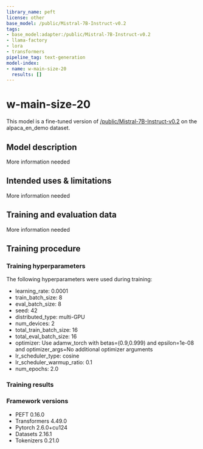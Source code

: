 ```yaml
---
library_name: peft
license: other
base_model: /public/Mistral-7B-Instruct-v0.2
tags:
- base_model:adapter:/public/Mistral-7B-Instruct-v0.2
- llama-factory
- lora
- transformers
pipeline_tag: text-generation
model-index:
- name: w-main-size-20
  results: []
---
```


<!-- This model card has been generated automatically according to the information the Trainer had access to. You
should probably proofread and complete it, then remove this comment. -->

# w-main-size-20

This model is a fine-tuned version of [/public/Mistral-7B-Instruct-v0.2](https://huggingface.co//public/Mistral-7B-Instruct-v0.2) on the alpaca_en_demo dataset.

## Model description

More information needed

## Intended uses & limitations

More information needed

## Training and evaluation data

More information needed

## Training procedure

### Training hyperparameters

The following hyperparameters were used during training:
- learning_rate: 0.0001
- train_batch_size: 8
- eval_batch_size: 8
- seed: 42
- distributed_type: multi-GPU
- num_devices: 2
- total_train_batch_size: 16
- total_eval_batch_size: 16
- optimizer: Use adamw_torch with betas=(0.9,0.999) and epsilon=1e-08 and optimizer_args=No additional optimizer arguments
- lr_scheduler_type: cosine
- lr_scheduler_warmup_ratio: 0.1
- num_epochs: 2.0

### Training results



### Framework versions

- PEFT 0.16.0
- Transformers 4.49.0
- Pytorch 2.6.0+cu124
- Datasets 2.16.1
- Tokenizers 0.21.0